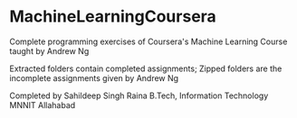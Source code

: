 # MachineLearningCoursera
Complete programming exercises of Coursera's Machine Learning Course taught by Andrew Ng

Extracted folders contain completed assignments; 
Zipped folders are the incomplete assignments given by Andrew Ng

Completed by
Sahildeep Singh Raina
B.Tech, Information Technology
MNNIT Allahabad

